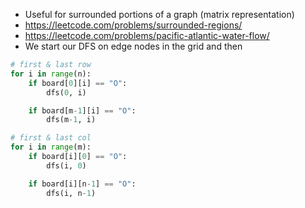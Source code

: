 - Useful for surrounded portions of a graph (matrix representation)
- https://leetcode.com/problems/surrounded-regions/
- https://leetcode.com/problems/pacific-atlantic-water-flow/
- We start our DFS on edge nodes in the grid and then
```python
# first & last row
for i in range(n):
	if board[0][i] == "O":
		dfs(0, i)

	if board[m-1][i] == "O":
		dfs(m-1, i)

# first & last col
for i in range(m):
	if board[i][0] == "O":
		dfs(i, 0)

	if board[i][n-1] == "O":
		dfs(i, n-1)
```

